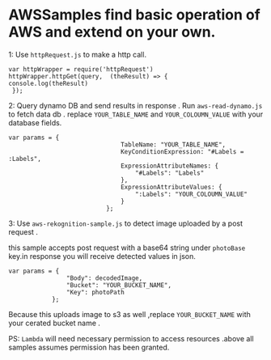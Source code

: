 
# AWSSamples find basic operation of AWS and extend on your own. 

1: Use `httpRequest.js` to make a http call. <br>
```
var httpWrapper = require('httpRequest')
httpWrapper.httpGet(query,  (theResult) => {
console.log(theResult)
 });
 ```
 
 
 2: Query dynamo DB and send results in response .
 Run `aws-read-dynamo.js` to fetch data db . replace `YOUR_TABLE_NAME` and `YOUR_COLOUMN_VALUE` with your database fields. 
 
 ```
 var params = {
                                TableName: "YOUR_TABLE_NAME",
                                KeyConditionExpression: "#Labels = :Labels",
                                ExpressionAttributeNames: {
                                    "#Labels": "Labels"
                                },
                                ExpressionAttributeValues: {
                                    ":Labels": "YOUR_COLOUMN_VALUE"
                                }
                            };
```   
3: Use `aws-rekognition-sample.js` to detect image uploaded by a post request .

this sample accepts post request with a base64 string under `photoBase` key.in response you will receive detected values in json.

```
var params = {
                "Body": decodedImage,
                "Bucket": "YOUR_BUCKET_NAME",
                "Key": photoPath
            };
```
Because this uploads image to s3 as well ,replace `YOUR_BUCKET_NAME` with your cerated bucket name .



PS: `Lambda` will need necessary permission to access resources .above all samples assumes permission has been granted.

                            
